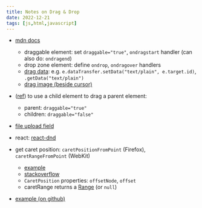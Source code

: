 ```yaml
---
title: Notes on Drag & Drop
date: 2022-12-21
tags: [js,html,javascript]
---
```


* [mdn docs](https://developer.mozilla.org/en-US/docs/Web/API/HTML_Drag_and_Drop_API)
	* draggable element: set `draggable="true"`, `ondragstart` handler (can also do: `ondragend`)
	* drop zone element: define `ondrop`, `ondragover` handlers
	* [drag data](https://developer.mozilla.org/en-US/docs/Web/API/HTML_Drag_and_Drop_API/Drag_operations#drag_data): e.g. `e.dataTransfer.setData("text/plain", e.target.id)`, `.getData("text/plain")`
	* [drag image (beside cursor)](https://developer.mozilla.org/en-US/docs/Web/API/HTML_Drag_and_Drop_API#define_the_drag_image)
* ([ref](https://stackoverflow.com/a/68423828)) to use a child element to drag a parent element: 
	* parent: `draggable="true"`
	* children: `draggable="false"` 
* [file upload field](https://developer.mozilla.org/en-US/docs/Web/API/HTML_Drag_and_Drop_API/File_drag_and_drop)
* react: [react-dnd](https://react-dnd.github.io/react-dnd/about)
* get caret position: `caretPositionFromPoint` (Firefox), `caretRangeFromPoint` (WebKit) 
	* [example](https://developer.mozilla.org/en-US/docs/Web/API/Document/caretPositionFromPoint#javascript)
	* [stackoverflow](https://stackoverflow.com/a/14700441)
	* `CaretPosition` properties: `offsetNode`, `offset`
	* caretRange returns a [Range](https://developer.mozilla.org/en-US/docs/Web/API/Range) (or `null`)

* [example (on github)](https://github.com/dulldesk/quiz-builder/blob/main/web/src/helpers/dragndrop.js)

